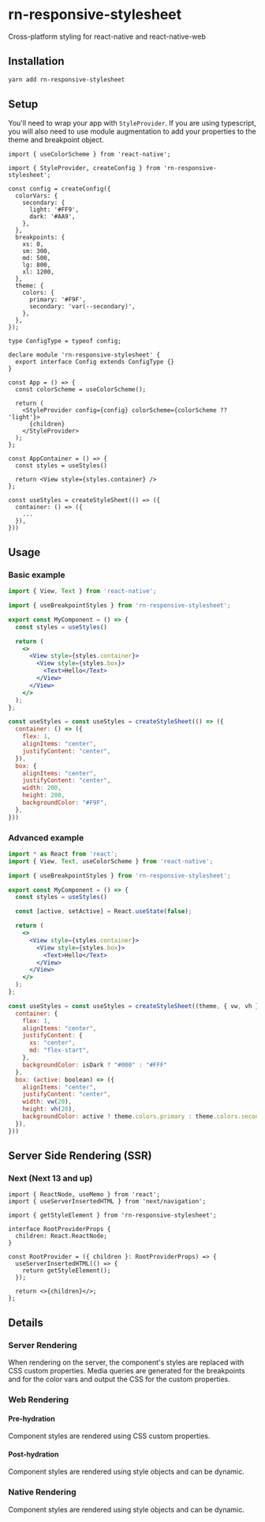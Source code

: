 # rn-responsive-stylesheet

Cross-platform styling for react-native and react-native-web

## Installation

```sh
yarn add rn-responsive-stylesheet
```

## Setup

You'll need to wrap your app with `StyleProvider`. If you are using typescript, you will also
need to use module augmentation to add your properties to the theme and breakpoint object.

```tsx
import { useColorScheme } from 'react-native';

import { StyleProvider, createConfig } from 'rn-responsive-stylesheet';

const config = createConfig({
  colorVars: {
    secondary: {
      light: '#FF9',
      dark: '#AA9',
    },
  },
  breakpoints: {
    xs: 0,
    sm: 300,
    md: 500,
    lg: 800,
    xl: 1200,
  },
  theme: {
    colors: {
      primary: '#F9F',
      secondary: 'var(--secondary)',
    },
  },
});

type ConfigType = typeof config;

declare module 'rn-responsive-stylesheet' {
  export interface Config extends ConfigType {}
}

const App = () => {
  const colorScheme = useColorScheme();

  return (
    <StyleProvider config={config} colorScheme={colorScheme ?? 'light'}>
      {children}
    </StyleProvider>
  );
};

const AppContainer = () => {
  const styles = useStyles()

  return <View style={styles.container} />
};

const useStyles = createStyleSheet(() => ({
  container: () => ({
    ...
  }),
}))
```

## Usage

### Basic example

```jsx
import { View, Text } from 'react-native';

import { useBreakpointStyles } from 'rn-responsive-stylesheet';

export const MyComponent = () => {
  const styles = useStyles()

  return (
    <>
      <View style={styles.container}>
        <View style={styles.box}>
          <Text>Hello</Text>
        </View>
      </View>
    </>
  );
};

const useStyles = const useStyles = createStyleSheet(() => ({
  container: () => ({
    flex: 1,
    alignItems: "center",
    justifyContent: "center",
  }),
  box: {
    alignItems: "center",
    justifyContent: "center",
    width: 200,
    height: 200,
    backgroundColor: "#F9F",
  },
}))
```

### Advanced example

```jsx
import * as React from 'react';
import { View, Text, useColorScheme } from 'react-native';

import { useBreakpointStyles } from 'rn-responsive-stylesheet';

export const MyComponent = () => {
  const styles = useStyles()

  const [active, setActive] = React.useState(false);

  return (
    <>
      <View style={styles.container}>
        <View style={styles.box}>
          <Text>Hello</Text>
        </View>
      </View>
    </>
  );
};

const useStyles = const useStyles = createStyleSheet((theme, { vw, vh }) => ({
  container: {
    flex: 1,
    alignItems: "center",
    justifyContent: {
      xs: "center",
      md: "flex-start",
    },
    backgroundColor: isDark ? "#000" : "#FFF"
  },
  box: (active: boolean) => ({
    alignItems: "center",
    justifyContent: "center",
    width: vw(20),
    height: vh(20),
    backgroundColor: active ? theme.colors.primary : theme.colors.secondary,
  }),
}))
```

## Server Side Rendering (SSR)

### Next (Next 13 and up)

```tsx
import { ReactNode, useMemo } from 'react';
import { useServerInsertedHTML } from 'next/navigation';

import { getStyleElement } from 'rn-responsive-stylesheet';

interface RootProviderProps {
  children: React.ReactNode;
}

const RootProvider = ({ children }: RootProviderProps) => {
  useServerInsertedHTML(() => {
    return getStyleElement();
  });

  return <>{children}</>;
};
```

## Details

### Server Rendering

When rendering on the server, the component's styles are replaced with CSS custom properties. Media queries are generated for the breakpoints and for the color vars and output the CSS for the custom properties.

### Web Rendering

#### Pre-hydration

Component styles are rendered using CSS custom properties.

#### Post-hydration

Component styles are rendered using style objects and can be dynamic.

### Native Rendering

Component styles are rendered using style objects and can be dynamic.
